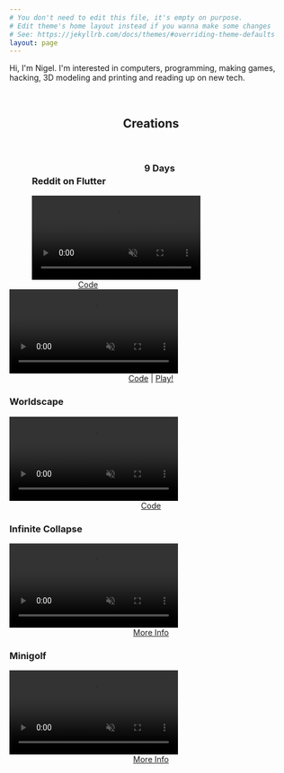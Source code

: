 ```yaml
---
# You don't need to edit this file, it's empty on purpose.
# Edit theme's home layout instead if you wanna make some changes
# See: https://jekyllrb.com/docs/themes/#overriding-theme-defaults
layout: page
---
```



Hi, I'm Nigel. I'm interested in computers, programming, making games, hacking, 3D modeling and printing and reading up on new tech.

<br>
<center>
<h2>
Creations
</h2>
 </center>
<br>

<div id="showcase">


<div id="showcase1" class="class_showcase" style="width: 200px; float: left; margin-left: 40px">
<h3>Reddit on Flutter</h3>

<a href="/projects/#reddit_on_flutter">
<video muted autoplay loop>
  <source src="/videos/redditonflutter.mp4" type="video/mp4">
  *put a image here
  Your browser does not support HTML5 video.
</video>
</a>
<center>
<a href="https://github.com/munro98/RedditOnFlutter">Code</a>
</center>

</div>

<div class="class_showcase">
<h3>9 Days</h3>
<a href="/projects/#9days">
<video muted autoplay loop>
  <source src="/videos/9days.mp4" type="video/mp4">
  Your browser does not support HTML5 video.
</video>
</a>
<center>
<a href="https://github.com/munro98/9Days">Code</a>
|
<a href="https://munro98.github.io/9Days/">Play!</a>
</center>
</div>

<div class="class_showcase">
<h3>Worldscape</h3>
<a href="/projects/#landscapeworld">
<video muted autoplay loop>
  <source src="videos/landscapeworld.mp4"  type="video/mp4">
  Your browser does not support HTML5 video.
</video>
</a>
<center>
<a href="https://github.com/munro98/SimpleCraftCpp">Code</a>
</center>
</div>

<div class="class_showcase">
<h3>Infinite Collapse</h3>
<a href="/projects/#infinitecollapse">
<video muted autoplay loop>
  <source src="videos/infinitecollapse.mp4"   type="video/mp4">
  Your browser does not support HTML5 video.
</video>
</a>
<center>
<a href="/projects/#infinitecollapse">More Info</a>
</center>
</div>

<div class="class_showcase">
<h3>Minigolf</h3>
<a href="/projects/#minigolf">
<video muted autoplay loop>
  <source src="videos/golf.mp4"   type="video/mp4">
  Your browser does not support HTML5 video.
</video>
</a>
<center>
<a href="/projects/#minigolf">More Info</a>
</center>
</div>


</div>
